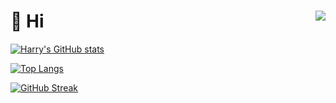 # 🖖 Hi <img align="right" src="https://komarev.com/ghpvc/?username=harryscape&style=flat-square&color=blueviolet">


[![Harry's GitHub stats](https://github-readme-stats.vercel.app/api?username=harryscape&show_icons=true&theme=tokyonight&count_private=true)](https://github.com/anuraghazra/github-readme-stats)


[![Top Langs](https://github-readme-stats.vercel.app/api/top-langs/?username=harryscape&layout=compact&theme=tokyonight&count_private=true)](https://github.com/anuraghazra/github-readme-stats)


[![GitHub Streak](https://streak-stats.demolab.com/?user=harryscape&theme=tokyonight&count_private=true)](https://github.com/DenverCoder1/github-readme-streak-stats)

<!--
**HarryScape/HarryScape** is a ✨ _special_ ✨ repository because its `README.md` (this file) appears on your GitHub profile.

Here are some ideas to get you started:

- 🔭 I’m currently working on ...
- 🌱 I’m currently learning ...
- 👯 I’m looking to collaborate on ...
- 🤔 I’m looking for help with ...
- 💬 Ask me about ...
- 📫 How to reach me: ...
- 😄 Pronouns: ...
- ⚡ Fun fact: ...
-->
